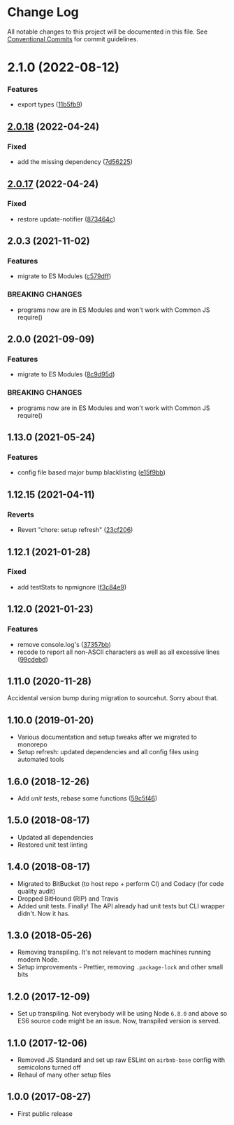 # Change Log

All notable changes to this project will be documented in this file.
See [Conventional Commits](https://conventionalcommits.org) for commit guidelines.

# 2.1.0 (2022-08-12)

### Features

- export types ([11b5fb9](https://github.com/codsen/codsen/commit/11b5fb936ce20e0a77c3a09806773e1cd7695c50))

## [2.0.18](https://github.com/codsen/codsen/compare/email-all-chars-within-ascii-cli@2.0.17...email-all-chars-within-ascii-cli@2.0.18) (2022-04-24)

### Fixed

- add the missing dependency ([7d56225](https://github.com/codsen/codsen/commit/7d56225e329f6cd9d37c375e3540ae5c16ab99eb))

## [2.0.17](https://github.com/codsen/codsen/compare/email-all-chars-within-ascii-cli@2.0.16...email-all-chars-within-ascii-cli@2.0.17) (2022-04-24)

### Fixed

- restore update-notifier ([873464c](https://github.com/codsen/codsen/commit/873464ccf4ccf6dd1630622d8ce3624a45ffa9eb))

## 2.0.3 (2021-11-02)

### Features

- migrate to ES Modules ([c579dff](https://github.com/codsen/codsen/commit/c579dff3b23205e383035ca10ddcec671e35d0fe))

### BREAKING CHANGES

- programs now are in ES Modules and won't work with Common JS require()

## 2.0.0 (2021-09-09)

### Features

- migrate to ES Modules ([8c9d95d](https://github.com/codsen/codsen/commit/8c9d95d5dea0b769c2f070397141918a4893d575))

### BREAKING CHANGES

- programs now are in ES Modules and won't work with Common JS require()

## 1.13.0 (2021-05-24)

### Features

- config file based major bump blacklisting ([e15f9bb](https://github.com/codsen/codsen/commit/e15f9bba1c4fd5f847ac28b3f38fa6ee633f5dca))

## 1.12.15 (2021-04-11)

### Reverts

- Revert "chore: setup refresh" ([23cf206](https://github.com/codsen/codsen/commit/23cf206970a087ff0fa04e61f94d919f59ab3881))

## 1.12.1 (2021-01-28)

### Fixed

- add testStats to npmignore ([f3c84e9](https://github.com/codsen/codsen/commit/f3c84e95afc5514214312f913692d85b2e12eb29))

## 1.12.0 (2021-01-23)

### Features

- remove console.log's ([37357bb](https://github.com/codsen/codsen/commit/37357bb53f9542ffbe129d3bd2a7660044bd6619))
- recode to report all non-ASCII characters as well as all excessive lines ([99cdebd](https://github.com/codsen/codsen/commit/99cdebd22d4364a15f0d99d1c83aa9cc07645b2f))

## 1.11.0 (2020-11-28)

Accidental version bump during migration to sourcehut. Sorry about that.

## 1.10.0 (2019-01-20)

- Various documentation and setup tweaks after we migrated to monorepo
- Setup refresh: updated dependencies and all config files using automated tools

## 1.6.0 (2018-12-26)

- Add _unit tests_, rebase some functions ([59c5f46](https://gitlab.com/codsen/codsen/tree/master/packages/email-all-chars-within-ascii-cli/commits/59c5f46))

## 1.5.0 (2018-08-17)

- Updated all dependencies
- Restored unit test linting

## 1.4.0 (2018-08-17)

- Migrated to BitBucket (to host repo + perform CI) and Codacy (for code quality audit)
- Dropped BitHound (RIP) and Travis
- Added unit tests. Finally! The API already had unit tests but CLI wrapper didn't. Now it has.

## 1.3.0 (2018-05-26)

- Removing transpiling. It's not relevant to modern machines running modern Node.
- Setup improvements - Prettier, removing `.package-lock` and other small bits

## 1.2.0 (2017-12-09)

- Set up transpiling. Not everybody will be using Node `6.8.0` and above so ES6 source code might be an issue. Now, transpiled version is served.

## 1.1.0 (2017-12-06)

- Removed JS Standard and set up raw ESLint on `airbnb-base` config with semicolons turned off
- Rehaul of many other setup files

## 1.0.0 (2017-08-27)

- First public release
